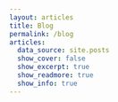 ```yaml
---
layout: articles
title: Blog
permalink: /blog
articles:
  data_source: site.posts
  show_cover: false
  show_excerpt: true
  show_readmore: true
  show_info: true
---
```

